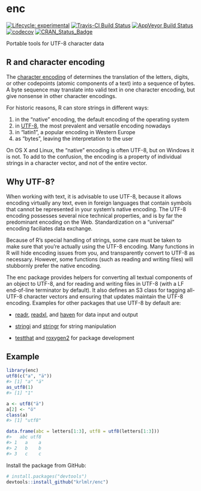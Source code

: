 
# enc

<!-- badges: start -->

[![Lifecycle:
experimental](https://img.shields.io/badge/lifecycle-experimental-orange.svg)](https://www.tidyverse.org/lifecycle/#experimental)
[![Travis-CI Build
Status](https://travis-ci.org/krlmlr/enc.svg?branch=master)](https://travis-ci.org/krlmlr/enc)
[![AppVeyor Build
Status](https://ci.appveyor.com/api/projects/status/github/krlmlr/enc?branch=master&svg=true)](https://ci.appveyor.com/project/krlmlr/enc)
[![codecov](https://codecov.io/gh/krlmlr/enc/branch/master/graph/badge.svg)](https://codecov.io/gh/krlmlr/enc)
[![CRAN\_Status\_Badge](https://www.r-pkg.org/badges/version/enc)](https://cran.r-project.org/package=enc)
<!-- badges: end -->

Portable tools for UTF-8 character data

## R and character encoding

The [character
encoding](https://en.wikipedia.org/wiki/Character_encoding) of
determines the translation of the letters, digits, or other codepoints
(atomic components of a text) into a sequence of bytes. A byte sequence
may translate into valid text in one character encoding, but give
nonsense in other character encodings.

For historic reasons, R can store strings in different ways:

1.  in the “native” encoding, the default encoding of the operating
    system
2.  in [UTF-8](https://en.wikipedia.org/wiki/UTF-8), the most prevalent
    and versatile encoding nowadays
3.  in “latin1”, a popular encoding in Western Europe
4.  as “bytes”, leaving the interpretation to the user

On OS X and Linux, the “native” encoding is often UTF-8, but on Windows
it is not. To add to the confusion, the encoding is a property of
individual strings in a character vector, and not of the entire vector.

## Why UTF-8?

When working with text, it is advisable to use UTF-8, because it allows
encoding virtually any text, even in foreign languages that contain
symbols that cannot be represented in your system’s native encoding. The
UTF-8 encoding possesses several nice technical properties, and is by
far the predominant encoding on the Web. Standardization on a
“universal” encoding faciliates data exchange.

Because of R’s special handling of strings, some care must be taken to
make sure that you’re actually using the UTF-8 encoding. Many functions
in R will hide encoding issues from you, and transparently convert to
UTF-8 as necessary. However, some functions (such as reading and writing
files) will stubbornly prefer the native encoding.

The enc package provides helpers for converting all textual components
of an object to UTF-8, and for reading and writing files in UTF-8 (with
a LF end-of-line terminator by default). It also defines an S3 class for
tagging all-UTF-8 character vectors and ensuring that updates maintain
the UTF-8 encoding. Examples for other packages that use UTF-8 by
default are:

  - [readr](https://readr.tidyverse.org/),
    [readxl](https://readxl.tidyverse.org/), and
    [haven](https://haven.tidyverse.org/) for data input and output

  - [stringi](https://cran.r-project.org/package=stringi) and
    [stringr](https://stringr.tidyverse.org/) for string manipulation

  - [testthat](https://testthat.r-lib.org/) and
    [roxygen2](https://cran.r-project.org/package=roxygen2) for package
    development

## Example

``` r
library(enc)
utf8(c("a", "ä"))
#> [1] "a" "ä"
as_utf8(1)
#> [1] "1"

a <- utf8("ä")
a[2] <- "ö"
class(a)
#> [1] "utf8"

data.frame(abc = letters[1:3], utf8 = utf8(letters[1:3]))
#>   abc utf8
#> 1   a    a
#> 2   b    b
#> 3   c    c
```

Install the package from GitHub:

``` r
# install.packages("devtools")
devtools::install_github("krlmlr/enc")
```

